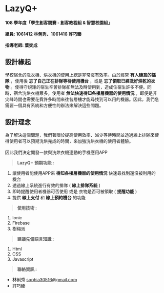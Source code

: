 # LazyQ+
**108 學年度「學生創客競賽 - 創客教程組 & 智慧校園組」**\
\
**組員: 1061412 林俐秀、1061416 許巧臻** \
\
**指導老師: 葉奕成**

## 設計緣起

學校宿舍的洗衣機、烘衣機的使用上總是非常沒有效率。由於經常 **有人隨意的插隊** ，使用後 **忘了自己正在排隊等待使用機台** ，或是 **忘了領取已經洗好烘乾的衣物** 。使得守規矩的宿生辛苦排隊卻無法及時使用到，造成住宿生許多不便。同時，宿舍洗烘衣機眾多，使用者 **無法快速得知各樓層機器的使用情況** ，即便是非尖峰時間也需要花費許多時間來往各層樓才能尋找到可以用的機器。因此，我們急需要一個具有系統和方便性的辦法來解決這些問題。

## 設計理念
為了解決這個問題，我們著眼於提高使用效率、減少等待時間並透過線上排隊來使得使用者可以預期洗烘完成的時間，來加強洗烘衣機的使用者體驗。\
\
因此我們決定開發一款與洗烘衣機連動的手機應用APP


>**LazyQ+ 預期功能 :**
1. 讓使用者能使用APP來 **得知各樓層機器的使用情況** 快速尋找到還沒被利用的機台
2. 透過線上系統進行有效的排隊 ( **線上排隊系統** )
3. 即時提醒使用者機器可否使用 或是 衣物是否可被領取 ( **提醒功能** )
4. 提供 **線上支付** 和 **線上預約機台** 的功能


>**使用技術 :**
1. Ionic
2. Firebase
3. 樹梅派


>**建議先備語言知識 :**
1. Html
2. CSS
3. Javascript


>**聯絡資訊 :**
* 林俐秀 sophia30516@gmail.com
* 許巧臻 
